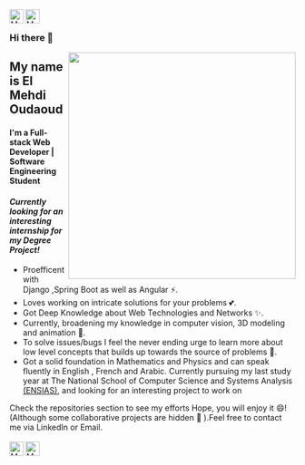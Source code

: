 <a href="mailto:02.oudaoud@gmail.com?subject=[GitHub-Elcaveman]%20Thanks%20for%20checking%20my%20profil%20😊">
  <img align="left" alt="Mehdi's Email" width="25px" src="https://cdn-icons-png.flaticon.com/512/1033/1033942.png"/>
</a>
<a href="https://www.linkedin.com/in/el-mehdi-oudaoud-b796001a1/" target="_blank">
  <img align="left" alt="Mehdi's Linkdin" width="25px" src="https://cdn-icons-png.flaticon.com/512/145/145807.png"/>
</a>
<br/>

### Hi there 👋

[<img align="right" width="400" src="https://github-readme-stats.vercel.app/api?username=Elcaveman&show_icons=true"/>](https://github.com/Elcaveman/)

<!--<a href="channel">
  <img align="left" alt="Mehdi's YouTube" width="15px" src="https://cdn.jsdelivr.net/npm/simple-icons@3.2.0/icons/youtube.svg" />
</a>
-->

## My name is El Mehdi Oudaoud
#### I'm a Full-stack Web Developer | Software Engineering Student
#### *Currently looking for an interesting internship for my Degree Project!*
- Proefficent with Django ,Spring Boot as well as Angular ⚡.
- Loves working on intricate solutions for your problems 💕.
- Got Deep Knowledge about Web Technologies and Networks ✨.
- Currently,  broadening my knowledge in computer vision, 3D modeling and animation 📐.
- To solve issues/bugs I feel the never ending urge to learn more about low level concepts that builds up towards the source of problems 🤔.
- Got a solid foundation in Mathematics and Physics and can speak fluently in English , French and Arabic.
Currently pursuing my last study year at The National School of Computer Science and Systems Analysis [(ENSIAS)](http://ensias.um5.ac.ma/), and looking for an interesting project to work on

<!--**To know more:**  [Website](website), [LinkedIn](linkedin, [Email](email)-->

Check the repositories section to see my efforts Hope, you will enjoy it 😄! (Although some collaborative projects are hidden 🤫 ).Feel free to contact me via LinkedIn or Email.
<br /><br />
<a href="mailto:02.oudaoud@gmail.com?subject=[GitHub-Elcaveman]%20Thanks%20for%20checking%20my%20profil%20😊">
  <img align="left" alt="Mehdi's Email" width="25px" src="https://cdn-icons-png.flaticon.com/512/1033/1033942.png"/>
</a>
<a href="https://www.linkedin.com/in/el-mehdi-oudaoud-b796001a1/" target="_blank">
  <img align="left" alt="Mehdi's Linkdin" width="25px" src="https://cdn-icons-png.flaticon.com/512/145/145807.png"/>
</a>
<!--<a href="https://github.com/Elcaveman/" target="_blank">
  <img align="left" alt="Mehdi's Github" width="25px" src="https://cdn-icons-png.flaticon.com/512/733/733553.png" />
</a>-->
<!-- make sure to check the icons creators at flaticon.com 
"https://www.flaticon.com/fr/auteurs/smashicons" : Email icon
"https://www.freepik.com" : Linkdin icon
"https://www.flaticon.com/fr/auteurs/pixel-perfect" : Github Icon-->
